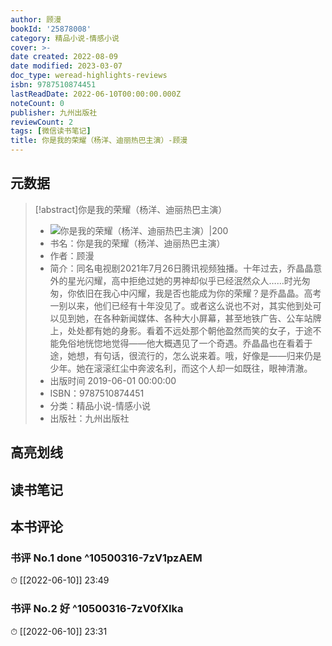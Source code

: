 ```yaml
---
author: 顾漫
bookId: '25878008'
category: 精品小说-情感小说
cover: >-
date created: 2022-08-09
date modified: 2023-03-07
doc_type: weread-highlights-reviews
isbn: 9787510874451
lastReadDate: 2022-06-10T00:00:00.000Z
noteCount: 0
publisher: 九州出版社
reviewCount: 2
tags: [微信读书笔记]
title: 你是我的荣耀（杨洋、迪丽热巴主演）-顾漫
---
```


## 元数据

>[!abstract]你是我的荣耀（杨洋、迪丽热巴主演）
> - ![你是我的荣耀（杨洋、迪丽热巴主演）|200](https://wfqqreader-1252317822.image.myqcloud.com/cover/8/25878008/t7_25878008.jpg)
> - 书名：你是我的荣耀（杨洋、迪丽热巴主演）
> - 作者：顾漫
> - 简介：同名电视剧2021年7月26日腾讯视频独播。十年过去，乔晶晶意外的星光闪耀，高中拒绝过她的男神却似乎已经泯然众人……时光匆匆，你依旧在我心中闪耀，我是否也能成为你的荣耀？是乔晶晶。高考一别以来，他们已经有十年没见了。或者这么说也不对，其实他到处可以见到她，在各种新闻媒体、各种大小屏幕，甚至地铁广告、公车站牌上，处处都有她的身影。看着不远处那个朝他盈然而笑的女子，于途不能免俗地恍惚地觉得——他大概遇见了一个奇遇。乔晶晶也在看着于途，她想，有句话，很流行的，怎么说来着。哦，好像是——归来仍是少年。她在滚滚红尘中奔波名利，而这个人却一如既往，眼神清澈。
> - 出版时间 2019-06-01 00:00:00
> - ISBN：9787510874451
> - 分类：精品小说-情感小说
> - 出版社：九州出版社

## 高亮划线

## 读书笔记

## 本书评论

### 书评 No.1 done ^10500316-7zV1pzAEM

⏱ [[2022-06-10]] 23:49

### 书评 No.2 好 ^10500316-7zV0fXIka

⏱ [[2022-06-10]] 23:31
